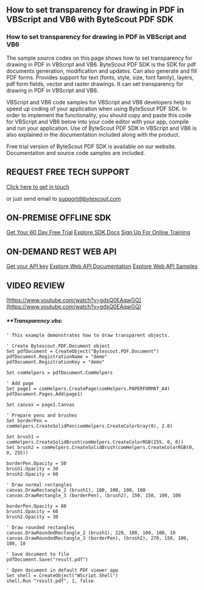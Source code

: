 ## How to set transparency for drawing in PDF in VBScript and VB6 with ByteScout PDF SDK

### How to set transparency for drawing in PDF in VBScript and VB6

The sample source codes on this page shows how to set transparency for drawing in PDF in VBScript and VB6. ByteScout PDF SDK is the SDK for pdf documents generation, modification and updates. Can also generate and fill PDF forms. Provides support for text (fonts, style, size, font family), layers, pdf form fields, vector and raster drawings. It can set transparency for drawing in PDF in VBScript and VB6.

VBScript and VB6 code samples for VBScript and VB6 developers help to speed up coding of your application when using ByteScout PDF SDK. In order to implement the functionality, you should copy and paste this code for VBScript and VB6 below into your code editor with your app, compile and run your application. Use of ByteScout PDF SDK in VBScript and VB6 is also explained in the documentation included along with the product.

Free trial version of ByteScout PDF SDK is available on our website. Documentation and source code samples are included.

## REQUEST FREE TECH SUPPORT

[Click here to get in touch](https://bytescout.zendesk.com/hc/en-us/requests/new?subject=ByteScout%20PDF%20SDK%20Question)

or just send email to [support@bytescout.com](mailto:support@bytescout.com?subject=ByteScout%20PDF%20SDK%20Question) 

## ON-PREMISE OFFLINE SDK 

[Get Your 60 Day Free Trial](https://bytescout.com/download/web-installer?utm_source=github-readme)
[Explore SDK Docs](https://bytescout.com/documentation/index.html?utm_source=github-readme)
[Sign Up For Online Training](https://academy.bytescout.com/)


## ON-DEMAND REST WEB API

[Get your API key](https://pdf.co/documentation/api?utm_source=github-readme)
[Explore Web API Documentation](https://pdf.co/documentation/api?utm_source=github-readme)
[Explore Web API Samples](https://github.com/bytescout/ByteScout-SDK-SourceCode/tree/master/PDF.co%20Web%20API)

## VIDEO REVIEW

[https://www.youtube.com/watch?v=gdsQ0EAqwGQ](https://www.youtube.com/watch?v=gdsQ0EAqwGQ)




<!-- code block begin -->

##### ****Transparency.vbs:**
    
```
' This example demonstrates how to draw transparent objects.

' Create Bytescout.PDF.Document object
Set pdfDocument = CreateObject("Bytescout.PDF.Document")
pdfDocument.RegistrationName = "demo"
pdfDocument.RegistrationKey = "demo"

Set comHelpers = pdfDocument.ComHelpers

' Add page
Set page1 = comHelpers.CreatePage(comHelpers.PAPERFORMAT_A4)
pdfDocument.Pages.Add(page1)

Set canvas = page1.Canvas

' Prepare pens and brushes
Set borderPen = comHelpers.CreateSolidPen(comHelpers.CreateColorGray(0), 2.0)

Set brush1 = comHelpers.CreateSolidBrush(comHelpers.CreateColorRGB(255, 0, 0))
Set brush2 = comHelpers.CreateSolidBrush(comHelpers.CreateColorRGB(0, 0, 255))

borderPen.Opacity = 50
brush1.Opacity = 30
brush2.Opacity = 60

' Draw normal rectangles
canvas.DrawRectangle_2 (brush1), 100, 100, 100, 100
canvas.DrawRectangle_3 (borderPen), (brush2), 150, 150, 100, 100

borderPen.Opacity = 80
brush1.Opacity = 60
brush2.Opacity = 30

' Draw rounded rectangles
canvas.DrawRoundedRectangle_2 (brush1), 220, 100, 100, 100, 10
canvas.DrawRoundedRectangle_3 (borderPen), (brush2), 270, 150, 100, 100, 10

' Save document to file
pdfDocument.Save("result.pdf")

' Open document in default PDF viewer app
Set shell = CreateObject("WScript.Shell")
shell.Run "result.pdf", 1, false

```

<!-- code block end -->